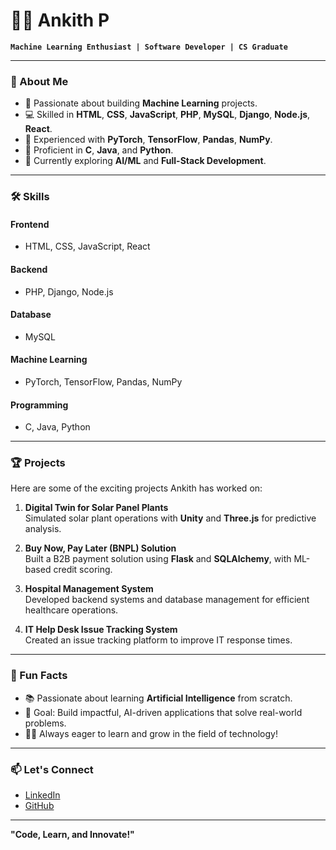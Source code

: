 # 👨‍💻 Ankith P

**`Machine Learning Enthusiast | Software Developer | CS Graduate`**

---

### 🚀 About Me  
- 🧠 Passionate about building **Machine Learning** projects.  
- 💻 Skilled in **HTML**, **CSS**, **JavaScript**, **PHP**, **MySQL**, **Django**, **Node.js**, **React**.  
- 🧪 Experienced with **PyTorch**, **TensorFlow**, **Pandas**, **NumPy**.  
- 📜 Proficient in **C**, **Java**, and **Python**.  
- 🌱 Currently exploring **AI/ML** and **Full-Stack Development**.  

---

### 🛠️ Skills  

#### **Frontend**
- HTML, CSS, JavaScript, React  
#### **Backend**
- PHP, Django, Node.js  
#### **Database**
- MySQL  
#### **Machine Learning**
- PyTorch, TensorFlow, Pandas, NumPy  
#### **Programming**
- C, Java, Python  

---

### 🏆 Projects  
Here are some of the exciting projects Ankith has worked on:  

1. **Digital Twin for Solar Panel Plants**  
   Simulated solar plant operations with **Unity** and **Three.js** for predictive analysis.  

2. **Buy Now, Pay Later (BNPL) Solution**  
   Built a B2B payment solution using **Flask** and **SQLAlchemy**, with ML-based credit scoring.

3. **Hospital Management System**  
   Developed backend systems and database management for efficient healthcare operations.

4. **IT Help Desk Issue Tracking System**  
   Created an issue tracking platform to improve IT response times.  

---

### 🌟 Fun Facts  
- 📚 Passionate about learning **Artificial Intelligence** from scratch.  
- 🎯 Goal: Build impactful, AI-driven applications that solve real-world problems.  
- 🏃‍♂️ Always eager to learn and grow in the field of technology!  

---

### 📫 Let's Connect  
- [LinkedIn](https://www.linkedin.com)  
- [GitHub](https://github.com)  

---

**"Code, Learn, and Innovate!"**
